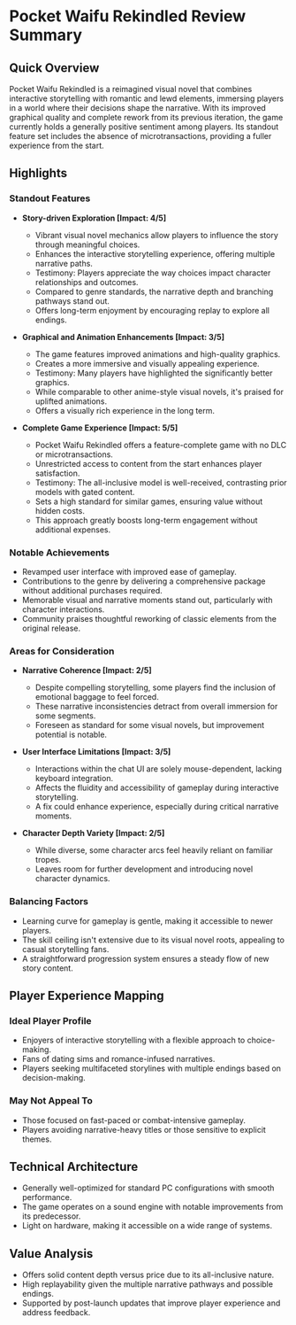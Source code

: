 # Pocket Waifu Rekindled Review Summary

## Quick Overview
Pocket Waifu Rekindled is a reimagined visual novel that combines interactive storytelling with romantic and lewd elements, immersing players in a world where their decisions shape the narrative. With its improved graphical quality and complete rework from its previous iteration, the game currently holds a generally positive sentiment among players. Its standout feature set includes the absence of microtransactions, providing a fuller experience from the start.

## Highlights
### Standout Features
- **Story-driven Exploration [Impact: 4/5]**
  * Vibrant visual novel mechanics allow players to influence the story through meaningful choices.
  * Enhances the interactive storytelling experience, offering multiple narrative paths.
  * Testimony: Players appreciate the way choices impact character relationships and outcomes.
  * Compared to genre standards, the narrative depth and branching pathways stand out.
  * Offers long-term enjoyment by encouraging replay to explore all endings.

- **Graphical and Animation Enhancements [Impact: 3/5]**
  * The game features improved animations and high-quality graphics.
  * Creates a more immersive and visually appealing experience.
  * Testimony: Many players have highlighted the significantly better graphics.
  * While comparable to other anime-style visual novels, it's praised for uplifted animations.
  * Offers a visually rich experience in the long term.

- **Complete Game Experience [Impact: 5/5]**
  * Pocket Waifu Rekindled offers a feature-complete game with no DLC or microtransactions.
  * Unrestricted access to content from the start enhances player satisfaction.
  * Testimony: The all-inclusive model is well-received, contrasting prior models with gated content.
  * Sets a high standard for similar games, ensuring value without hidden costs.
  * This approach greatly boosts long-term engagement without additional expenses.

### Notable Achievements
- Revamped user interface with improved ease of gameplay.
- Contributions to the genre by delivering a comprehensive package without additional purchases required.
- Memorable visual and narrative moments stand out, particularly with character interactions.
- Community praises thoughtful reworking of classic elements from the original release.

### Areas for Consideration
- **Narrative Coherence [Impact: 2/5]**
  * Despite compelling storytelling, some players find the inclusion of emotional baggage to feel forced.
  * These narrative inconsistencies detract from overall immersion for some segments.
  * Foreseen as standard for some visual novels, but improvement potential is notable.

- **User Interface Limitations [Impact: 3/5]**
  * Interactions within the chat UI are solely mouse-dependent, lacking keyboard integration.
  * Affects the fluidity and accessibility of gameplay during interactive storytelling.
  * A fix could enhance experience, especially during critical narrative moments.

- **Character Depth Variety [Impact: 2/5]**
  * While diverse, some character arcs feel heavily reliant on familiar tropes.
  * Leaves room for further development and introducing novel character dynamics.

### Balancing Factors
- Learning curve for gameplay is gentle, making it accessible to newer players.
- The skill ceiling isn't extensive due to its visual novel roots, appealing to casual storytelling fans.
- A straightforward progression system ensures a steady flow of new story content.

## Player Experience Mapping
### Ideal Player Profile
- Enjoyers of interactive storytelling with a flexible approach to choice-making.
- Fans of dating sims and romance-infused narratives.
- Players seeking multifaceted storylines with multiple endings based on decision-making.

### May Not Appeal To
- Those focused on fast-paced or combat-intensive gameplay.
- Players avoiding narrative-heavy titles or those sensitive to explicit themes.

## Technical Architecture
- Generally well-optimized for standard PC configurations with smooth performance.
- The game operates on a sound engine with notable improvements from its predecessor.
- Light on hardware, making it accessible on a wide range of systems.

## Value Analysis
- Offers solid content depth versus price due to its all-inclusive nature.
- High replayability given the multiple narrative pathways and possible endings.
- Supported by post-launch updates that improve player experience and address feedback.